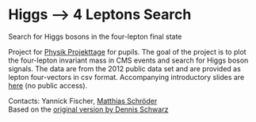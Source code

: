 # Higgs --> 4 Leptons Search
Search for Higgs bosons in the four-lepton final state

Project for [Physik Projekttage](https://www.ppt.uni-hamburg.de/) for pupils. The goal of the project is to plot the four-lepton invariant mass in CMS events and search for Higgs boson signals.
The data are from the 2012 public data set and are provided as lepton four-vectors in csv format.
Accompanying introductory slides are [here](https://gitlab.cern.ch/mschrode/outreach/-/tree/master/Higgs_analysis_project?ref_type=heads) (no public access).

Contacts: Yannick Fischer, [Matthias Schröder](https://www.physik.uni-hamburg.de/en/iexp/gruppe-haller/personen/schroeder-matthias.html)<br>
Based on the [original version by Dennis Schwarz](https://github.com/denschwarz/PPT-Analysis)
